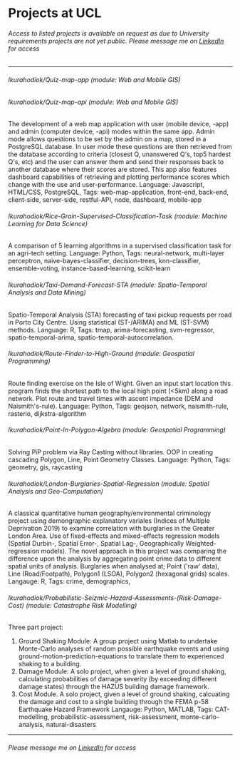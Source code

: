 # Projects at UCL
###### Access to listed projects is available on request as due to University requirements projects are not yet public. Please message me on [LinkedIn](https://www.linkedin.com/in/christopher-harry-koido-bunt-89063310a/) for access
_________________

###### Ikurahodiok/Quiz-map-app (module: Web and Mobile GIS)
###### Ikurahodiok/Quiz-map-api (module: Web and Mobile GIS)
The development of a web map application with user (mobile device, -app) and admin (computer device, -api) modes within the same app. Admin mode allows questions to be set by the admin on a map, stored in a PostgreSQL database. In user mode these questions are then retrieved from the database according to criteria (closest Q, unanswered Q's, top5 hardest Q's, etc) and the user can answer them and send their responses back to another database where their scores are stored. This app also features dashboard capabilities of retrieving and plotting performance scores which change with the use and user-performance. Language: Javascript, HTML/CSS, PostgreSQL, Tags: web-map-application, front-end, back-end, client-side, server-side, restful-API, node, dashboard, mobile-app



###### Ikurahodiok/Rice-Grain-Supervised-Classification-Task (module: Machine Learning for Data Science)

A comparison of 5 learning algorithms in a supervised classification task for an agri-tech setting. 
Language: Python, Tags: neural-network, multi-layer perceptron, naive-bayes-classifier, decision-trees, knn-classifier, ensemble-voting, instance-based-learning, scikit-learn  

  
  
###### Ikurahodiok/Taxi-Demand-Forecast-STA (module: Spatio-Temporal Analysis and Data Mining)
  
Spatio-Temporal Analysis (STA) forecasting of taxi pickup requests per road in Porto City Centre. Using statistical (ST-/ARIMA) and ML (ST-SVM) methods. Language: R, Tags: tmap, arima-forecasting, svm-regressor, spatio-temporal-arima, spatio-temporal-autocorrelation.
  

  
###### Ikurahodiok/Route-Finder-to-High-Ground (module: Geospatial Programming)
  
Route finding exercise on the Isle of Wight. Given an input start location this program finds the shortest path to the local high point (<5km) along a road network. Plot route and travel times with ascent impedance (DEM and Naismith's-rule). Language: Python, Tags: geojson, network, naismith-rule, rasterio, dijkstra-algorithm
  
  
  
###### Ikurahodiok/Point-In-Polygon-Algebra   (module: Geospatial Programming)

Solving PiP problem via Ray Casting without libraries. OOP in creating cascading Polygon, Line, Point Geometry Classes. Language: Python, Tags: geometry, gis, raycasting

###### Ikurahodiok/London-Burglaries-Spatial-Regression   (module: Spatial Analysis and Geo-Computation)

A classical quantitative human geography/environmental criminology project using demongraphic explanatory variales (Indices of Multiple Deprivation 2019) to examine correlation with burglaries in the Greater London Area. Use of fixed-effects and mixed-effects regression models (Spatial Durbin-, Spatial Error-, Spatial Lag-, Geographically Weighted- regression models). The novel approach in this project was comparing the difference upon the analysis by aggregating point crime data to different spatial units of analysis. Burglaries when analysed at; Point ('raw' data), Line (Road/Footpath), Polygon1 (LSOA), Polygon2 (hexagonal grids) scales. Langauge: R, Tags: crime, demographics,


###### Ikurahodiok/Probabilistic-Seizmic-Hazard-Assessments-(Risk-Damage-Cost)   (module: Catastrophe Risk Modelling)

Three part project:
1) Ground Shaking Module: A group project using Matlab to undertake Monte-Carlo analyses of random possible earthquake events and using ground-motion-prediction-equations to translate them to experienced shaking to a building.
2) Damage Module: A solo project, when given a level of ground shaking, calculating probabilities of damage severity (by exceeding different damage states) through the HAZUS building damage framework.
3) Cost Module. A solo project, given a level of ground shaking, calcuating the damage and cost to a single building through the FEMA p-58 Earthquake Hazard Framework
Langauge: Python, MATLAB, Tags: CAT-modelling, probabilistic-assessment, risk-assessment, monte-carlo-analysis, natural-disasters


_________________
###### Please message me on [LinkedIn](https://www.linkedin.com/in/christopher-harry-koido-bunt-89063310a/) for access

